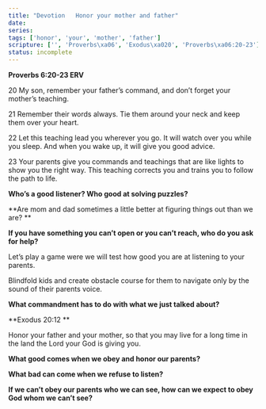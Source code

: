 ```yaml
---
title: "Devotion   Honor your mother and father"
date: 
series: 
tags: ['honor', 'your', 'mother', 'father']
scripture: ['', 'Proverbs\xa06', 'Exodus\xa020', 'Proverbs\xa06:20-23']
status: incomplete
---
```


**Proverbs 6:20-23 ERV**

20 My son, remember your father’s command, and don’t forget your mother’s teaching.

21 Remember their words always. Tie them around your neck and keep them over your heart.

22 Let this teaching lead you wherever you go. It will watch over you while you sleep. And when you wake up, it will give you good advice.

23 Your parents give you commands and teachings that are like lights to show you the right way. This teaching corrects you and trains you to follow the path to life.

**Who’s a good listener? Who good at solving puzzles?**

**Are mom and dad sometimes a little better at figuring things out than we are? **

**If you have something you can’t open or you can’t reach, who do you ask for help?**

Let’s play a game were we will test how good you are at listening to your parents.

Blindfold kids and create obstacle course for them to navigate only by the sound of their parents voice.

**What commandment has to do with what we just talked about?**

**Exodus 20:12 **

Honor your father and your mother, so that you may live for a long time in the land the Lord your God is giving you.

**What good comes when we obey and honor our parents?**

**What bad can come when we refuse to listen?**

**If we can’t obey our parents who we can see, how can we expect to obey God whom we can’t see?**